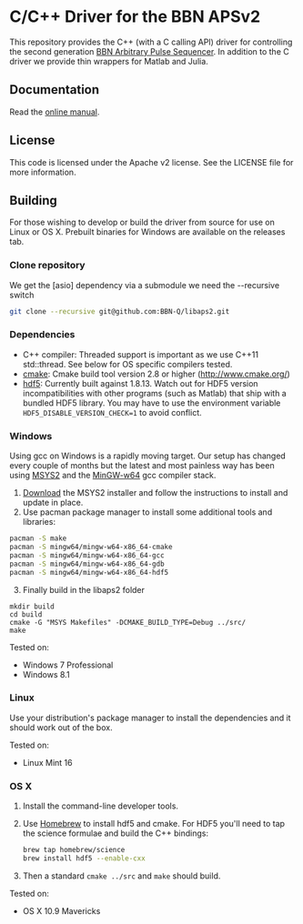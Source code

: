 C/C++ Driver for the BBN APSv2
===============================

This repository provides the C++ (with a C calling API) driver for controlling the second generation [BBN Arbitrary Pulse Sequencer](http://quantum.bbn.com/tools/aps).  In addition to the C driver we provide thin wrappers for Matlab and Julia.  

Documentation
-------------
Read the [online manual](http://libaps2.readthedocs.org/).

License
-------------
This code is licensed under the Apache v2 license.  See the LICENSE file for more information.

Building
------------
For those wishing to develop or build the driver from source for use on Linux or OS X. Prebuilt binaries for Windows are available on the releases tab.

### Clone repository
We get the [asio] dependency via a submodule we need the --recursive switch

  ```bash
  git clone --recursive git@github.com:BBN-Q/libaps2.git
  ```

### Dependencies

* C++ compiler: Threaded support is important as we use C++11 std::thread. See below for OS specific compilers tested.
* [cmake](http://www.cmake.org/): Cmake build tool version 2.8 or higher (http://www.cmake.org/)
* [hdf5](http://www.hdfgroup.org/HDF5/): Currently built against 1.8.13.  Watch out for HDF5 version incompatibilities with other programs (such as Matlab) that ship with a bundled HDF5 library.  You may have to use the environment variable ``HDF5_DISABLE_VERSION_CHECK=1`` to avoid conflict. 

### Windows
Using gcc on Windows is a rapidly moving target.  Our setup has changed every couple of months but the latest and most painless way has been using [MSYS2](http://sourceforge.net/projects/msys2/) and the [MinGW-w64](http://mingw-w64.sourceforge.net/) gcc compiler stack.

1. [Download](http://msys2.github.io/) the MSYS2 installer and follow the instructions to install and update in place.
2. Use pacman package manager to install some additional tools and libraries:

  ```bash
  pacman -S make
  pacman -S mingw64/mingw-w64-x86_64-cmake
  pacman -S mingw64/mingw-w64-x86_64-gcc
  pacman -S mingw64/mingw-w64-x86_64-gdb
  pacman -S mingw64/mingw-w64-x86_64-hdf5
  ```
3. Finally build in the libaps2 folder

  ```
  mkdir build
  cd build
  cmake -G "MSYS Makefiles" -DCMAKE_BUILD_TYPE=Debug ../src/
  make
  ```

Tested on:
* Windows 7 Professional
* Windows 8.1

### Linux
Use your distribution's package manager to install the dependencies and it should work out of the box.

Tested on:
* Linux Mint 16

### OS X
1. Install the command-line developer tools.
2. Use [Homebrew](http://brew.sh/) to install hdf5 and cmake. For HDF5 you'll need to tap the science formulae and build the C++ bindings:

    ```bash
    brew tap homebrew/science
    brew install hdf5 --enable-cxx
    ```
3. Then a standard ``cmake ../src`` and ``make`` should build.

Tested on:
* OS X 10.9 Mavericks

